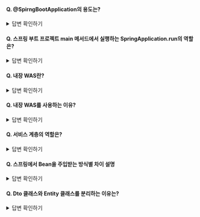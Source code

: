 #### Q. @SpirngBootApplication의 용도는?

<details>
<summary>답변 확인하기</summary>
  
```
스프링 부트의 자동 설정, 스프링 Bean 읽기와 생성을 모두 자동으로 설정해줌.

특히, @SpringBootApplication이 있는 위치부터 설정을 읽어가기 때문에 이 클래스는 항상 프로젝트의 최상단에 위치해야 함
```
  
</details>

#### Q. 스프링 부트 프로젝트 main 메서드에서 실행하는 SpringApplication.run의 역할은?

<details>
<summary>답변 확인하기</summary>
  
```
내장 WAS를 실행해줌
```
  
</details>

#### Q. 내장 WAS란?

<details>
<summary>답변 확인하기</summary>
  
```
별도로 외부에 WAS를 두지 않고 애플리케이션을 실행할 때 내부에서 WAS를 실행하는 것
이로 인해 서버에 톰캣을 설치할 필요가 없고 스프링 부트로 만들어진 Jar 파일만 실행하면 됨
```
  
</details>

#### Q. 내장 WAS를 사용하는 이유?

<details>
<summary>답변 확인하기</summary>
  
```
언제 어디서나 같은 환경에서 스프링 부트를 배포할 수 있기 때문
외장 WAS를 쓴다면 모든 서버는 WAS의 종류와 버전, 설정을 일치시켜야 함
```
  
</details>

#### Q. 서비스 계층의 역할은?

<details>
<summary>답변 확인하기</summary>
  
```
트랜잭션의 범위를 지정하고 도메인 간의 순서를 보장하도록 함
비지니스 로직 처리는 도메인에서 담당하며 서비스에서 비지니스 로직을 처리하는 방식을 트랜잭션 스크립트라고 함
```
  
</details>

#### Q. 스프링에서 Bean을 주입받는 방식별 차이 설명

<details>
<summary>답변 확인하기</summary>
  
```
1. 생성자 주입 방식

스프링 빈 생성 단계에서 의존성이 주입됨

순환 참조는 생성자 주입에서만 문제가 된다. 객체 생성 시점에 빈을 주입하기 때문에 서로 참조하는 객체가 생성되지 않은 상태에서 그 빈을 참조하기 때문에 오류가 발생한다.
순환 참조가 있는 객체 설계는 잘못된 설계이다. 생성자 주입을 사용하여 순환 참조되는 설계를 사전에 막을 수 있다.

아울러 대부분의 의존관계 주입은 한번 일어나면 애플리케이션 종료시점까지 의존관계를 변경할 일이 없다.
오히려 대부분의 의존관계는 애플리케이션 종료 전까지 변하면 안된다.(불변해야 한다.)
이때 생성자 주입은 객체를 생성할 때 딱 1번만 호출되므로 이후에 호출되는 일이 없다. 따라서 불변하게 설계할 수 있다.

또한 생성자 주입을 사용하면 필드에 final 키워드를 사용할 수 있어 생성자에서 혹시라도 값이 설정되지 않는 오류를 컴파일 시점에 막아준다.

※ 수정자 주입을 포함한 나머지 주입 방식은 모두 생성자 이후에 호출되므로, 필드에 final 키워드를 사용할 수 없다. 오직 생성자 주입 방식만 final 키워드를 사용할 수 있다.

스프링 프레임워크에서 역시 생성자 주입을 적극 지원하고 있기 때문에 생성자가 1개만 있을 경우에는 @Autowired를 생략해도 주입이 가능하도록 편의성을 제공

2. 필드 주입 방식

스프링 빈 생성 이후에 필드에 대해 의존관계 주입이 일어남

필드에 @Autowired을 추가한 의존성 주입방식으로,
순환 참조가 일어날 우려도 있고 이로 인해 스택오버플로우 등의 에러가 발생할 우려가 있다.

3. 수정자(setter) 주입 방식)

스프링 빈 생성 이후에 수정자를 호출하여 의존관계 주입이 일어남

중간에 의존성이 변경될 우려가 있다.

수정자 주입을 사용하면, setXxx 메서드를 public으로 열어두어야 한다. 누군가 실수로 변경할 수 도 있고, 변경하면 안되는 메서드를 열어두는 것은 좋은 설계 방법이 아니다.

다만, 기본으로 생성자 주입을 사용하고, 필수 값이 아닌 경우에는 수정자 주입 방식을 옵션으로 부여함으로써 생성자 주입과 수정자 주입을 동시에 사용할 수는 있다.
  
※ 참고자료 : https://madplay.github.io/post/why-constructor-injection-is-better-than-field-injection
```
  
</details>

#### Q. Dto 클래스와 Entity 클래스를 분리하는 이유는?

<details>
<summary>답변 확인하기</summary>
  
```
클라이언트와 맞닿아 있는 데이터는 수정이 빈번한데,
이러한 수정으로 인해 테이블과 연결된 데이터를 수정하게 되며 비지니스 로직 등에 큰 영향을 미치게 되기 때문에 분리하는 것이 좋음
아울러 데이터를 응답해줄 때는 여러 테이블을 조인하는 경우가 많기 떄문에 하나의 Entity 클래스만으로 표현하기 어렵기도 함
```
  
</details>















